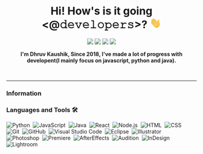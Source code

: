 <h1 align="center">
  <b>Hi! How's is it going <@𝚍𝚎𝚟𝚎𝚕𝚘𝚙𝚎𝚛𝚜>? <img src="https://github.com/ABSphreak/ABSphreak/blob/master/gifs/Hi.gif" width="30px"></b>
</h1>
 <p align="center">
<img src="https://img.shields.io/badge/Age-15-blue" />
  <img src="https://img.shields.io/badge/Focus-Backend%20Development-brightgreen" />
  <img src="https://img.shields.io/badge/Location-Delhi, India-success" />
  <img src="https://img.shields.io/badge/Languages-English%20%26%20Hindi-brightgreen" />
</p>
  <p align="center">
<b>I'm Dhruv Kaushik, Since 2018, I've made a lot of progress with developent(I mainly focus on javascript, python and java).</b>
</p> 
<br/>
  
---

### Information
 
### Languages and Tools 🛠 

![Python](https://img.shields.io/badge/-Python-05122A?style=flat&logo=python)&nbsp;
![JavaScript](https://img.shields.io/badge/-JavaScript-05122A?style=flat&logo=javascript)&nbsp;
![Java](https://img.shields.io/badge/-Java-05122A?style=flat&logo=Java&logoColor=FFA518)&nbsp;
![React](https://img.shields.io/badge/-React-05122A?style=flat&logo=react)&nbsp;
![Node.js](https://img.shields.io/badge/-Node.js-05122A?style=flat&logo=node.js)&nbsp;
![HTML](https://img.shields.io/badge/-HTML-05122A?style=flat&logo=HTML5)&nbsp;
![CSS](https://img.shields.io/badge/-CSS-05122A?style=flat&logo=CSS3&logoColor=1572B6)&nbsp;
![Git](https://img.shields.io/badge/-Git-05122A?style=flat&logo=git)&nbsp;
![GitHub](https://img.shields.io/badge/-GitHub-05122A?style=flat&logo=github)&nbsp;
![Visual Studio Code](https://img.shields.io/badge/-Visual%20Studio%20Code-05122A?style=flat&logo=visual-studio-code&logoColor=007ACC)&nbsp;
![Eclipse](https://img.shields.io/badge/-Eclipse-05122A?style=flat&logo=eclipse-ide&logoColor=2C2255)&nbsp;
![Illustrator](https://img.shields.io/badge/-Illustrator-05122A?style=flat&logo=adobe-illustrator)&nbsp;
![Photoshop](https://img.shields.io/badge/-Photoshop-05122A?style=flat&logo=adobe-photoshop)&nbsp;
![Premiere](https://img.shields.io/badge/-Premier-05122A?style=flat&logo=adobe-premiere-pro)&nbsp;
![AfterEffects](https://img.shields.io/badge/-Effects-05122A?style=flat&logo=adobe-after-effects)&nbsp;
![Audition](https://img.shields.io/badge/-Audition-05122A?style=flat&logo=adobe-audition)&nbsp;
![InDesign](https://img.shields.io/badge/-InDesign-05122A?style=flat&logo=adobe-indesign)&nbsp;
![Lightroom](https://img.shields.io/badge/-Lightroom-05122A?style=flat&logo=adobe-lightroom)&nbsp;
  
<!--
**dhruv-kaushikk/dhruv-kaushikk** is a ✨ _special_ ✨ repository because its `README.md` (this file) appears on your GitHub profile.

Here are some ideas to get you started:

- 🔭 I’m currently working on ...
- 🌱 I’m currently learning ...
- 👯 I’m looking to collaborate on ...
- 🤔 I’m looking for help with ...
- 💬 Ask me about ...
- 📫 How to reach me: ...
- 😄 Pronouns: ...
- ⚡ Fun fact: ...
-->
